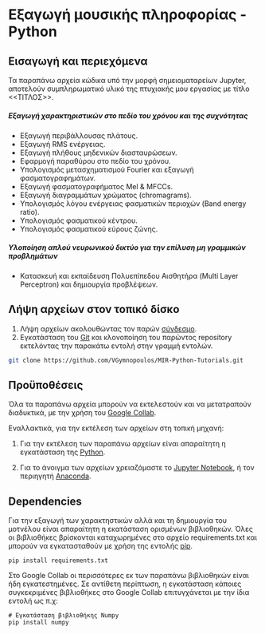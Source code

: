 # Εξαγωγή μουσικής πληροφορίας - Python
## Εισαγωγή και περιεχόμενα

Τα παραπάνω αρχεία κώδικα υπό την μορφή σημειοματαρείων Jupyter, αποτελούν συμπληρωματικό υλικό της πτυχιακής μου εργασίας με τίτλο <<ΤΙΤΛΟΣ>>.

##### Εξαγωγή χαρακτηριστικών στο πεδίο του χρόνου και της συχνότητας
- Εξαγωγή περιβάλλουσας πλάτους.
- Εξαγωγή RMS ενέργειας.
- Εξαγωγή πλήθους μηδενικών διασταυρώσεων.
- Εφαρμογή παραθύρου στο πεδίο του χρόνου.
- Υπολογισμός μετασχηματισμού Fourier και εξαγωγή φασματογραφημάτων.
- Εξαγωγή φασματογραφήματος Mel & MFCCs.
- Εξαγωγή διαγραμμάτων χρώματος (chromagrams).
- Υπολογισμός λόγου ενέργειας φασματικών περιοχών (Band energy ratio).
- Υπολογισμός φασματικού κέντρου.
- Υπολογισμός φασματικού εύρους ζώνης.

##### Υλοποίηση απλού νευρωνικού δικτύο για την επίλυση μη γραμμικών προβλημάτων
- Κατασκευή και εκπαίδευση Πολυεπίπεδου Αισθητήρα (Multi Layer Perceptron) και δημιουργία προβλέψεων.

## Λήψη αρχείων στον τοπικό δίσκο

1) Λήψη αρχείων ακολουθώντας τον παρών [σύνδεσμο](https://github.com/VGymnopoulos/MIR-Python-Tutorials/archive/refs/heads/main.zip).
2) Εγκατάσταση του [Git](https://git-scm.com/book/en/v2/Getting-Started-Installing-Git) και κλονοποίηση του παρώντος repository εκτελόντας την παρακάτω εντολή στην γραμμή εντολών.

```sh
git clone https://github.com/VGymnopoulos/MIR-Python-Tutorials.git
```


## Προϋποθέσεις

Όλα τα παραπάνω αρχεία μπορούν να εκτελεστούν και να μετατραπούν διαδυκτικά, με την χρήση του [Google Collab](https://colab.research.google.com/).

Εναλλακτικά, για την εκτέλεση των αρχείων στη τοπική μηχανή:

1) Για την εκτέλεση των παραπάνω αρχείων είναι απαραίτητη η εγκατάσταση της [Python](https://www.python.org/downloads/release/python-3106/). 

2) Για το άνοιγμα των αρχείων χρειαζόμαστε το [Jupyter Notebook](https://jupyter.org/install), ή τον περιηγητή [Anaconda](https://www.anaconda.com/products/distribution).

## Dependencies

Για την εξαγωγή των χαρακτηστικών αλλά και τη δημιουργία του μοτνέλου είναι απαραίτητη η εκατάσταση ορισμένων βιβλιοθηκών. Όλες οι βιβλιοθήκες βρίσκονται καταχωρημένες στο αρχείο requirements.txt και μπορούν να εγκατασταθούν με χρήση της εντολής [pip](https://pip.pypa.io/en/stable/installation/).

```
pip install requirements.txt
```

Στο Google Collab οι περισσότερες εκ των παραπάνω βιβλιοθηκών είναι ήδη εγκατεστημένες. Σε αντίθετη περίπτωση, η εγκατάσταση κάποιες συγκεκριμένες βιβλιοθήκες στο Google Collab επιτυγχάνεται με την ίδια εντολή ως π.χ:

```
# Εγκατάσταση βιβλιοθήκης Numpy
pip install numpy
```




